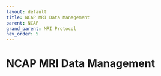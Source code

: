 ```yaml
---
layout: default
title: NCAP MRI Data Management
parent: NCAP
grand_parent: MRI Protocol
nav_order: 5
---
```


# NCAP MRI Data Management
